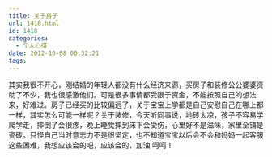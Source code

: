 ```yaml
---
title: 关于房子
url: 1418.html
id: 1418
categories:
  - 个人心得
date: 2012-10-08 00:32:21
tags:
---
```


其实我很不开心，刚结婚的年轻人都没有什么经济来源，买房子和装修公公婆婆资助了不少，我也很感激他们。可是很多事情都受限于资金，不能按照自己的想法来，好难过。房子已经买的比较偏远了，关于宝宝上学都是自己安慰自己在哪上都一样，其实怎么可能一样呢？关于装修，今天听同事说，地砖太凉，孩子不容易学爬学走，摔倒了会很疼，晚上睡觉摔到床下会受伤，心里好不是滋味，家里全铺是瓷砖，只怪自己当时意志力不是很坚定，也不知道宝宝以后会不会和妈妈一起客服这些困难，我想应该会的吧，应该会的，加油 呵呵！